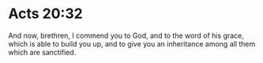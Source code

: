 # Acts 20:32

And now, brethren, I commend you to God, and to the word of his grace, which is able to build you up, and to give you an inheritance among all them which are sanctified.